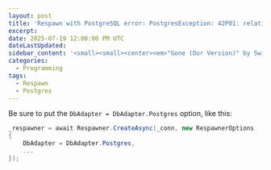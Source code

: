 ```yaml
---
layout: post
title: 'Respawn with PostgreSQL error: PostgresException: 42P01: relation "sys.tables" does not exist'
excerpt: 
date: 2025-07-19 12:00:00 PM UTC
dateLastUpdated:
sidebar_content: '<small><small><center><em>"Gone (Our Version)" by Switchfoot</em></center></small></small> <iframe width="100%" src="https://www.youtube.com/embed/N2D_2RFRISg?si=IATQLQ7WMritD5yq" title="YouTube video player" frameborder="0" allow="accelerometer; autoplay; clipboard-write; encrypted-media; gyroscope; picture-in-picture; web-share" referrerpolicy="strict-origin-when-cross-origin" allowfullscreen></iframe>'
categories:
  - Programming
tags: 
  - Respawn
  - Postgres
---
```


Be sure to put the `DbAdapter = DbAdapter.Postgres` option, like this:

``` csharp
_respawner = await Respawner.CreateAsync(_conn, new RespawnerOptions
{
    DbAdapter = DbAdapter.Postgres,
    ...
});
```
